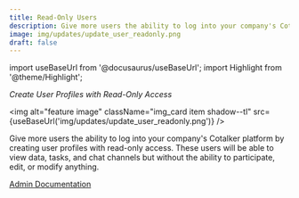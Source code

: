 ```yaml
---
title: Read-Only Users
description: Give more users the ability to log into your company's Cotalker platform by creating user profiles with read-only access. These users will be able to view data, tasks, and chat channels but without the ability to participate, edit, or modify anything.
image: img/updates/update_user_readonly.png
draft: false
---
```


import useBaseUrl from '@docusaurus/useBaseUrl'; 
import Highlight from '@theme/Highlight';

<div className="align-center">
<div className="card">
<div className="card__header">

<span className="hero__subtitle"><em>

Create User Profiles with Read-Only Access

</em></span>

</div>
<div className="card__image">

<img alt="feature image" className="img_card item shadow--tl" src={useBaseUrl('img/updates/update_user_readonly.png')} />
<br/>

</div>
<div className="card__body">

Give more users the ability to log into your company's Cotalker platform by creating user profiles with read-only access. These users will be able to view data, tasks, and chat channels but without the ability to participate, edit, or modify anything.

</div>
<div className="card__footer text-center align-padding-center">

<a className="button button--info button--block" href="/docs/documentation/admin/users#general-information">Admin Documentation</a>
<br/>

</div>
</div>
</div>

